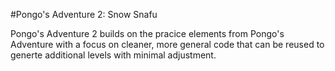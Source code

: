 #Pongo's Adventure 2: Snow Snafu

Pongo's Adventure 2 builds on the pracice elements from Pongo's Adventure with a focus on cleaner, more general code that can be reused to generte additional levels with minimal adjustment.